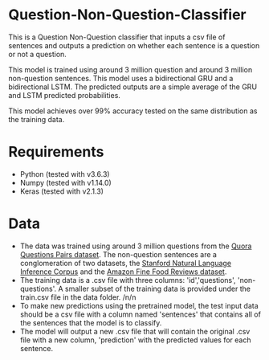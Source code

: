 # Question-Non-Question-Classifier

This is a Question Non-Question classifier that inputs a csv file of sentences and outputs a prediction on whether each sentence is a question or not a question.

This model is trained using around 3 million question and around 3 million non-question sentences. This model uses a bidirectional GRU and a bidirectional LSTM. The predicted outputs are a simple average of the GRU and LSTM predicted probabilities. 

This model achieves over 99% accuracy tested on the same distribution as the training data. 

# Requirements
*  Python (tested with v3.6.3)
*  Numpy  (tested with v1.14.0)
*  Keras  (tested with v2.1.3)
 
 # Data
 * The data was trained using around 3 million questions from the [Quora Questions Pairs dataset](https://www.kaggle.com/c/quora-question-pairs/data). The non-question sentences are a conglomeration of two datasets, the [Stanford Natural Language Inference Corpus](https://www.kaggle.com/stanfordu/stanford-natural-language-inference-corpus/data) and the [Amazon Fine Food Reviews
dataset](https://www.kaggle.com/snap/amazon-fine-food-reviews/data).
* The training data is a .csv file with three columns: 'id','questions', 'non-questions'. A smaller subset of the training data is provided under the train.csv file in the data folder.
/n/n
* To make new predictions using the pretrained model, the test input data should be a csv file with a column named 'sentences' that contains all of the sentences that the model is to classify.
* The model will output a new .csv file that will contain the original .csv file with a new column, 'prediction' with the predicted values for each sentence.



